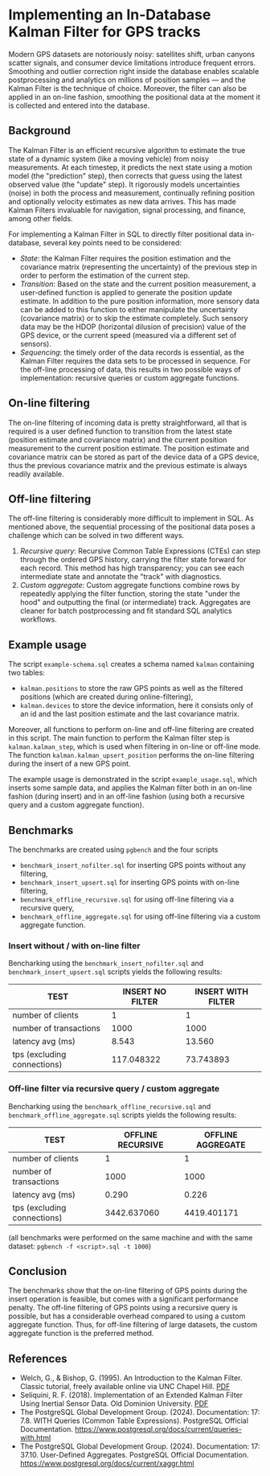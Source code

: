 # Implementing an In-Database Kalman Filter for GPS tracks

Modern GPS datasets are notoriously noisy: satellites shift, urban canyons scatter signals, and consumer device limitations introduce frequent errors. Smoothing and outlier correction right inside the database enables scalable postprocessing and analytics on millions of position samples — and the Kalman Filter is the technique of choice. Moreover, the filter can also be applied in an on-line fashion, smoothing the positional data at the moment it is collected and entered into the database.

## Background

The Kalman Filter is an efficient recursive algorithm to estimate the true state of a dynamic system (like a moving vehicle) from noisy measurements. At each timestep, it predicts the next state using a motion model (the "prediction" step), then corrects that guess using the latest observed value (the "update" step). It rigorously models uncertainties (noise) in both the process and measurement, continually refining position and optionally velocity estimates as new data arrives. This has made Kalman Filters invaluable for navigation, signal processing, and finance, among other fields.

For implementing a Kalman Filter in SQL to directly filter positional data in-database, several key points need to be considered:

- *State*: the Kalman Filter requires the position estimation and the covariance matrix (representing the uncertainty) of the previous step in order to perform the estimation of the current step.
- *Transition*: Based on the state and the current position measurement, a user-defined function is applied to generate the position update estimate. In addition to the pure position information, more sensory data can be added to this function to either manipulate the uncertainty (covariance matrix) or to skip the estimate completely. Such sensory data may be the HDOP (horizontal dilusion of precision) value of the GPS device, or the current speed (measured via a different set of sensors).
- *Sequencing*: the timely order of the data records is essential, as the Kalman Filter requires the data sets to be processed in sequence. For the off-line processing of data, this results in two possible ways of implementation: recursive queries or custom aggregate functions.

## On-line filtering

The on-line filtering of incoming data is pretty straightforward, all that is required is a user defined function to transition from the latest state (position estimate and covariance matrix) and the current position measurement to the current position estimate. The position estimate and covariance matrix can be stored as part of the device data of a GPS device, thus the previous covariance matrix and the previous estimate is always readily available.

## Off-line filtering

The off-line filtering is considerably more difficult to implement in SQL. As mentioned above, the sequential processing of the positional data poses a challenge which can be solved in two different ways.

1. *Recursive query*:
Recursive Common Table Expressions (CTEs) can step through the ordered GPS history, carrying the filter state forward for each record. This method has high transparency; you can see each intermediate state and annotate the "track" with diagnostics.
2. *Custom aggregate*:
Custom aggregate functions combine rows by repeatedly applying the filter function, storing the state "under the hood" and outputting the final (or intermediate) track. Aggregates are cleaner for batch postprocessing and fit standard SQL analytics workflows.

## Example usage

The script `example-schema.sql` creates a schema named `kalman` containing two tables:

- `kalman.positions` to store the raw GPS points as well as the filtered positions (which are created during online-filtering),
- `kalman.devices` to store the device information, here it consists only of an id and the last position estimate and the last covariance matrix.

Moreover, all functions to perform on-line and off-line filtering are created in this script.
The main function to perform the Kalman filter step is `kalman.kalman_step`, which is used when filtering in on-line or off-line mode.
The function `kalman.kalman_upsert_position` performs the on-line filtering during the insert of a new GPS point.

The example usage is demonstrated in the script `example_usage.sql`, which inserts some sample data, and applies the Kalman filter both in an on-line fashion (during insert) and in an off-line fashion (using both a recursive query and a custom aggregate function).

## Benchmarks

The benchmarks are created using `pgbench` and the four scripts

- `benchmark_insert_nofilter.sql` for inserting GPS points without any filtering,
- `benchmark_insert_upsert.sql` for inserting GPS points with on-line filtering,
- `benchmark_offline_recursive.sql` for using off-line filtering via a recursive query,
- `benchmark_offline_aggregate.sql` for using off-line filtering via a custom aggregate function.

### Insert without / with on-line filter

Bencharking using the `benchmark_insert_nofilter.sql` and `benchmark_insert_upsert.sql` scripts yields the following results:

|        TEST                 |  INSERT NO FILTER   |  INSERT WITH FILTER |
|-----------------------------|---------------------|---------------------|
| number of clients           |         1           |          1          |
| number of transactions      |        1000         |        1000         |
| latency avg (ms)            |        8.543        |       13.560        |
| tps (excluding connections) |      117.048322     |       73.743893     |

### Off-line filter via recursive query / custom aggregate

Bencharking using the `benchmark_offline_recursive.sql` and `benchmark_offline_aggregate.sql` scripts yields the following results:

| TEST                          |  OFFLINE RECURSIVE  |  OFFLINE AGGREGATE  |
|-------------------------------|---------------------|---------------------|
| number of clients             |         1           |          1          |
| number of transactions        |        1000         |        1000         |
| latency avg (ms)              |        0.290        |        0.226        |
| tps (excluding connections)   |     3442.637060     |     4419.401171     |

(all benchmarks were performed on the same machine and with the same dataset: `pgbench -f <script>.sql -t 1000`)

## Conclusion

The benchmarks show that the on-line filtering of GPS points during the insert operation is feasible, but comes with a significant performance penalty.
The off-line filtering of GPS points using a recursive query is possible, but has a considerable overhead compared to using a custom aggregate function.
Thus, for off-line filtering of large datasets, the custom aggregate function is the preferred method.

## References

- Welch, G., & Bishop, G. (1995). An Introduction to the Kalman Filter.
  Classic tutorial, freely available online via UNC Chapel Hill.
  [PDF](https://www.cs.unc.edu/~welch/media/pdf/kalman_intro.pdf)
- Seliquini, R. F. (2018). Implementation of an Extended Kalman Filter Using Inertial Sensor Data. Old Dominion University.
  [PDF](https://digitalcommons.odu.edu/context/mae_etds/article/1347/viewcontent/Seliquini_implementation_of_an_extended_Kalman_filter.pdf)
- The PostgreSQL Global Development Group. (2024). Documentation: 17: 7.8. WITH Queries (Common Table Expressions).
  PostgreSQL Official Documentation.
  https://www.postgresql.org/docs/current/queries-with.html
- The PostgreSQL Global Development Group. (2024). Documentation: 17: 37.10. User-Defined Aggregates.
  PostgreSQL Official Documentation.
  https://www.postgresql.org/docs/current/xaggr.html